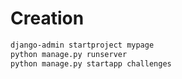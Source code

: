 # Creation

```sh
django-admin startproject mypage
python manage.py runserver
python manage.py startapp challenges
```